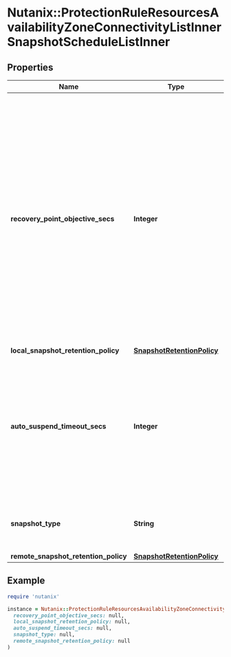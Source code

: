 # Nutanix::ProtectionRuleResourcesAvailabilityZoneConnectivityListInnerSnapshotScheduleListInner

## Properties

| Name | Type | Description | Notes |
| ---- | ---- | ----------- | ----- |
| **recovery_point_objective_secs** | **Integer** | A recovery point objective (RPO) is the maximum acceptable amount of data loss. RPO is measured in time (in seconds) and then dictates disaster recovery procedures. For example, if the RPO is set to 30 minutes, then a backup of the entity is required to be done every 30 minutes.  |  |
| **local_snapshot_retention_policy** | [**SnapshotRetentionPolicy**](SnapshotRetentionPolicy.md) |  | [optional] |
| **auto_suspend_timeout_secs** | **Integer** | Auto suspend timeout in case of connection failure between the sites. If not set, then policy will not be suspended in case of site connection failure.  | [optional] |
| **snapshot_type** | **String** | Crash consistent or Application Consistent snapshot  | [optional] |
| **remote_snapshot_retention_policy** | [**SnapshotRetentionPolicy**](SnapshotRetentionPolicy.md) |  | [optional] |

## Example

```ruby
require 'nutanix'

instance = Nutanix::ProtectionRuleResourcesAvailabilityZoneConnectivityListInnerSnapshotScheduleListInner.new(
  recovery_point_objective_secs: null,
  local_snapshot_retention_policy: null,
  auto_suspend_timeout_secs: null,
  snapshot_type: null,
  remote_snapshot_retention_policy: null
)
```

